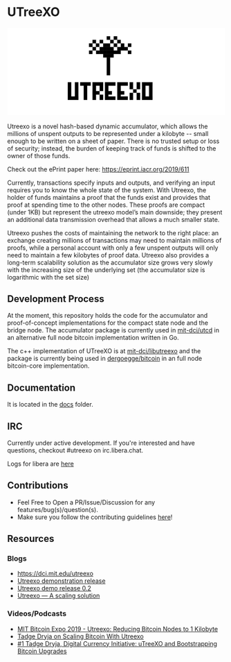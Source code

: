 # UTreeXO

![utreexo cover image](/docs/assets/utreexo.png)

Utreexo is a novel hash-based dynamic accumulator, which allows the millions of unspent outputs to be represented under a kilobyte -- small enough to be written on a sheet of paper. There is no trusted setup or loss of security; instead, the burden of keeping track of funds is shifted to the owner of those funds.

Check out the ePrint paper here: https://eprint.iacr.org/2019/611

Currently, transactions specify inputs and outputs, and verifying an input requires you to know the whole state of the system. With Utreexo, the holder of funds maintains a proof that the funds exist and provides that proof at spending time to the other nodes. These proofs are compact (under 1KB) but represent the utreexo model’s main downside; they present an additional data transmission overhead that allows a much smaller state.

Utreexo pushes the costs of maintaining the network to the right place: an exchange creating millions of transactions may need to maintain millions of proofs, while a personal account with only a few unspent outputs will only need to maintain a few kilobytes of proof data. Utreexo also provides a long-term scalability solution as the accumulator size grows very slowly with the increasing size of the underlying set (the accumulator size is logarithmic with the set size)

## Development Process

At the moment, this repository holds the code for the accumulator and proof-of-concept implementations for the compact state node and the bridge node. The accumulator package is currently used in [mit-dci/utcd](https://github.com/mit-dci/utcd) in an alternative full node bitcoin implementation written in Go.

The c++ implementation of UTreeXO is at [mit-dci/libutreexo](https://github.com/mit-dci/libutreexo) and the package is currently being used in [dergoegge/bitcoin](https://github.com/dergoegge/bitcoin) in an full node bitcoin-core implementation.

## Documentation

It is located in the [docs](https://github.com/mit-dci/utreexo/docs) folder.

## IRC

Currently under active development. If you're interested and have questions, checkout #utreexo on irc.libera.chat.

Logs for libera are [here](https://gnusha.org/utreexo/)

## Contributions

- Feel Free to Open a PR/Issue/Discussion for any features/bug(s)/question(s).
- Make sure you follow the contributing guidelines [here]()!

## Resources

### Blogs

- https://dci.mit.edu/utreexo
- [Utreexo demonstration release](https://medium.com/mit-media-lab-digital-currency-initiative/utreexo-demonstration-release-a0d87506fd70)
- [Utreexo demo release 0.2](https://medium.com/mit-media-lab-digital-currency-initiative/utreexo-demo-release-0-2-ac40a1223a38)
- [Utreexo — A scaling solution](https://medium.com/@kcalvinalvinn/eli5-utreexo-a-scaling-solution-9531aee3d7ba)

### Videos/Podcasts

- [MIT Bitcoin Expo 2019 - Utreexo: Reducing Bitcoin Nodes to 1 Kilobyte](https://www.youtube.com/watch?v=edRun-6ubCc)
- [Tadge Dryja on Scaling Bitcoin With Utreexo](https://www.youtube.com/watch?v=2Kg1Cij3w20)
- [#1 Tadge Dryja, Digital Currency Initiative: uTreeXO and Bootstrapping Bitcoin Upgrades](https://www.youtube.com/watch?v=-MlKZ_bFLNk)
